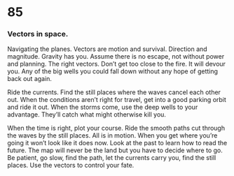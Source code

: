 # 85

### Vectors in space.

Navigating the planes. Vectors are motion and survival. Direction and magnitude. Gravity has you. Assume there is no escape, not without power and planning. The right vectors. Don’t get too close to the fire. It will devour you. Any of the big wells you could fall down without any hope of getting back out again. 

Ride the currents. Find the still places where the waves cancel each other out. When the conditions aren’t right for travel, get into a good parking orbit and ride it out. When the storms come, use the deep wells to your advantage. They’ll catch what might otherwise kill you.

When the time is right, plot your course. Ride the smooth paths cut through the waves by the still places. All is in motion. When you get where you’re going it won’t look like it does now. Look at the past to learn how to read the future. The map will never be the land but you have to decide where to go. Be patient, go slow, find the path, let the currents carry you, find the still places. Use the vectors to control your fate.